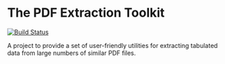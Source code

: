 # The PDF Extraction Toolkit

[![Build Status](https://travis-ci.org/AmbitiousTools/PDFExtractionToolkit.svg?branch=master)](https://travis-ci.org/AmbitiousTools/PDFExtractionToolkit)

A project to provide a set of user-friendly utilities for extracting tabulated data from large numbers of similar PDF 
files.